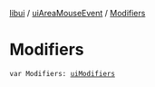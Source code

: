 [libui](../README.md) / [uiAreaMouseEvent](README.md) / [Modifiers](-modifiers.md)

# Modifiers

`var Modifiers: `[`uiModifiers`](../ui-modifiers.md)